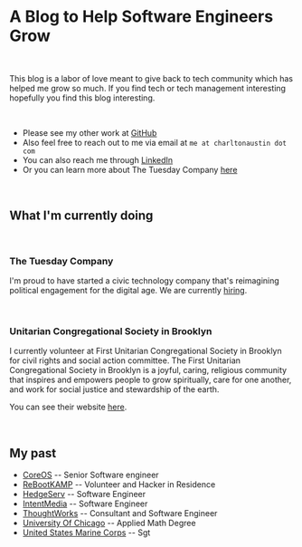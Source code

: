 # A Blog to Help Software Engineers Grow

&nbsp;

This blog is a labor of love meant to give back to tech community which has helped me grow so much.
If you find tech or tech management interesting hopefully you find this blog interesting.

&nbsp;
- Please see my other work at [GitHub](https://github.com/charltonaustin)
- Also feel free to reach out to me via email at `me at charltonaustin dot com`
- You can also reach me through [LinkedIn](https://www.linkedin.com/in/charltonaustin/)
- Or you can learn more about The Tuesday Company [here](https://www.tuesdaycompany.com/)

&nbsp;
## What I'm currently doing
&nbsp;

### The Tuesday Company
I'm proud to have started a civic technology company that's reimagining political engagement for the digital age.
We are currently [hiring](https://www.tuesdaycompany.com/jobs/).

&nbsp;
### Unitarian Congregational Society in Brooklyn
I currently volunteer at First Unitarian Congregational Society in Brooklyn for civil rights and social action committee.
The First Unitarian Congregational Society in Brooklyn is a joyful, caring, religious community that inspires and empowers people to grow spiritually, care for one another, and work for social justice and stewardship of the earth.

You can see their website [here](http://www.fuub.org/home/).

&nbsp;
## My past
- [CoreOS](https://coreos.com/) -- Senior Software engineer
- [ReBootKAMP](http://rbk.org/) -- Volunteer and Hacker in Residence
- [HedgeServ](https://www.hedgeserv.com/) -- Software Engineer
- [IntentMedia](https://intentmedia.com/) -- Software Engineer
- [ThoughtWorks](https://www.thoughtworks.com/) -- Consultant and Software Engineer
- [University Of Chicago](https://www.uchicago.edu/) -- Applied Math Degree
- [United States Marine Corps](https://www.marines.com) -- Sgt


&nbsp;